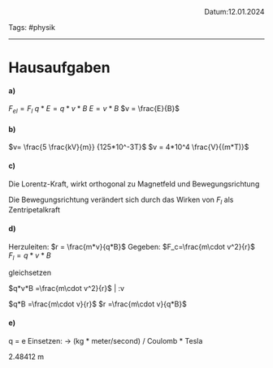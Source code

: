 <p align="right">Datum:12.01.2024</p>

Tags: #physik 

---

# Hausaufgaben 

#### a) 
$F_{el} = F_l$
$q*E = q*v*B$
$E = v*B$
$v = \frac{E}{B}$

#### b)
$v= \frac{5 \frac{kV}{m}} {125*10^-3T}$
$v = 4*10^4  \frac{V}{(m*T)}$

#### c)

Die Lorentz-Kraft, wirkt orthogonal
zu Magnetfeld und Bewegungsrichtung

Die Bewegungsrichtung verändert sich durch das Wirken von $F_l$ als Zentripetalkraft

#### d)
Herzuleiten:
$r = \frac{m*v}{q*B}$
Gegeben:
$F_c​=\frac{m\cdot v^2}{r}​$
$F_l = q*v*B$

gleichsetzen

$q*v*B​ =\frac{m\cdot v^2}{r}​$ | :v

$q*B​ =\frac{m\cdot v}{r}​$
$r =\frac{m\cdot v}{q*B​}​$


#### e)
q = e
Einsetzen:
→ 
(kg * meter/second)  / Coulomb * Tesla


2.48412 m